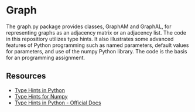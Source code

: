 # Graph

The graph.py package provides classes, GraphAM and GraphAL, for representing graphs as an adjacency matrix or an adjacency list.  The code in this repositiory utilizes type hints.  It also illustrates some advanced features of Python programming such as named parameters, default values for parameters, and use of the numpy Python library.  The code is the basis for an programming assignment.

## Resources

* [Type Hints in Python](https://blog.logrocket.com/understanding-type-annotation-python/#adding-type-hints-variables)
* [Type Hints for Numpy](https://github.com/ramonhagenaars/nptyping/blob/master/USERDOCS.md)
* [Type Hints in Python - Official Docs](https://docs.python.org/3/library/typing.html)
